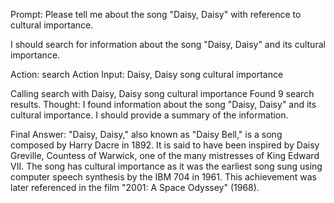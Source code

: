Prompt: Please tell me about the song "Daisy, Daisy" with reference to cultural importance.

I should search for information about the song "Daisy, Daisy" and its cultural importance.

Action: search
Action Input: Daisy, Daisy song cultural importance

Calling search with Daisy, Daisy song cultural importance
Found 9 search results.
Thought:
I found information about the song "Daisy, Daisy" and its cultural importance. I should provide a summary of the information.

Final Answer:
"Daisy, Daisy," also known as "Daisy Bell," is a song composed by Harry Dacre in 1892. It is said to have been inspired by Daisy Greville, Countess of Warwick, one of the many mistresses of King Edward VII. The song has cultural importance as it was the earliest song sung using computer speech synthesis by the IBM 704 in 1961. This achievement was later referenced in the film "2001: A Space Odyssey" (1968).


